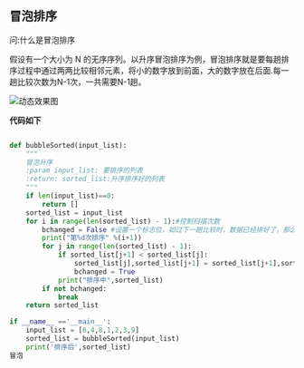 ## 冒泡排序
问:什么是冒泡排序

假设有一个大小为 N 的无序序列。以升序冒泡排序为例，冒泡排序就是要每趟排序过程中通过两两比较相邻元素，将小的数字放到前面，大的数字放在后面.每一趟比较次数为N-1次，一共需要N-1趟。

![动态效果图](http://cuijiahua.com/wp-content/uploads/2017/12/algorithm_1_0.gif)

**代码如下**
```python

def bubbleSorted(input_list):
	"""
	冒泡升序
	:param input_list: 要排序的列表
	:return: sorted_list:升序排序好的列表
	"""
	if len(input_list)==0:
		return []
	sorted_list = input_list
	for i in range(len(sorted_list) - 1):#控制扫描次数
		bchanged = False #设置一个标志位，如过下一趟比较时，数据已经排好了，那么此时就结束排序
		print("第%d次排序" %(i+1))
		for j in range(len(sorted_list) - 1):
			if sorted_list[j+1] < sorted_list[j]:
				sorted_list[j],sorted_list[j+1] = sorted_list[j+1],sorted_list[j]
				bchanged = True
			print("排序中",sorted_list)
		if not bchanged:
			break
	return sorted_list

if __name__ =='__main__':
	input_list = [6,4,8,1,2,3,9]
	sorted_list = bubbleSorted(input_list)
	print('排序后',sorted_list)
冒泡
```
